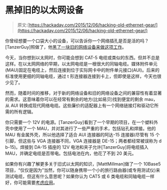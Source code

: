 # 黑掉旧的以太网设备

> 原文:[https://hackaday.com/2015/12/06/hacking-old-ethernet-gear/](https://hackaday.com/2015/12/06/hacking-old-ethernet-gear/)

你曾经想要一个口袋大小的设备，可以告诉你一个网络插孔是否是活的吗？[TanzerGuy]照做了，他[黑了一块旧的网络设备来做这项工作](http://www.instructables.com/id/Ethernet-Link-Tester-Mk-II)。

今天，当你想到以太网时，你可能会想到 CAT-5 电缆或类似的东西。但并不总是这样。在以太网网络的早期，以太网电缆是一根很大的同轴电缆。媒体附件单元(MAU)固定在电缆上，然后连接到位于实际网卡中的附件单元接口(AUI)。后来的标准使用更细的同轴电缆，通过 t 形连接器连接到卡上，但即使是这样，今天也很少见了。

然而，随着时间的推移，对于新的网络设备和旧的网络设备之间的兼容性有着显著的需求。这意味着你可以在经常有剩余的地方(比如易贝)找到便宜的剩余 mau，从 AUI 转换成现代网络电缆。这些廉价的适配器上有一个网络链接灯和驱动它所需的所有逻辑。

你只需要一个 12V 的电源。[TanzerGuy]看到了一个早期的项目，在一个塑料外壳中使用了一个 MAU，并对其进行了一些严重的手术，包括钻孔和焊接。他的 MAU 有金属外壳，所以他选择了适合 AUI 连接器的阿达-15 连接器(尽管有 15 个引脚，但这些与 VGA 连接器不同，VGA 连接器是 DE-15；两者都经常被误称为 d b-15)。焊接到 DA-15 插座的 12V 电池和夹子允许[TanzerGuy]将电缆插入 MAU，并确定电缆是否带电。包括电池在内，他花了不到 20 美元。

如果你有兴趣了解更多关于旧式以太网的知识，[MattMillman]做了一个 10Base5 项目，“仅仅是因为”当然，你可以随身携带一个小的旅行路由器(或专用测试仪)来测试电缆，但这有什么意思呢？如果你认为 CAT5 或 6 类电缆和同轴电缆一样好，你可能需要[考虑应用](http://hackaday.com/2015/01/12/fail-of-the-week-cat6-coax/)。